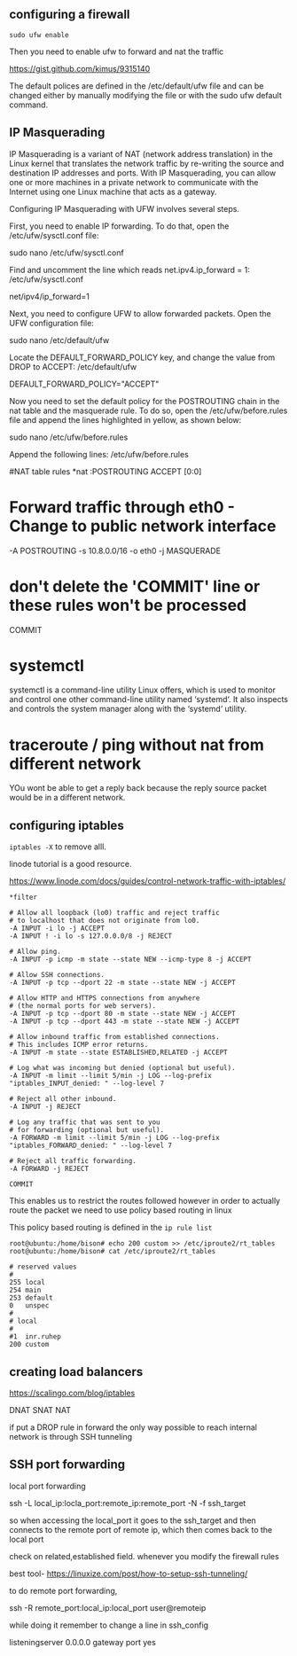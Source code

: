 ## configuring a firewall

`sudo ufw enable`

Then you need to enable ufw to forward and nat the traffic

https://gist.github.com/kimus/9315140

The default polices are defined in the /etc/default/ufw file and can be changed either by manually modifying the file or with the sudo ufw default <policy> <chain> command.

## IP Masquerading

IP Masquerading is a variant of NAT (network address translation) in the Linux kernel that translates the network traffic by re-writing the source and destination IP addresses and ports. With IP Masquerading, you can allow one or more machines in a private network to communicate with the Internet using one Linux machine that acts as a gateway.

Configuring IP Masquerading with UFW involves several steps.

First, you need to enable IP forwarding. To do that, open the /etc/ufw/sysctl.conf file:

sudo nano /etc/ufw/sysctl.conf

Find and uncomment the line which reads net.ipv4.ip_forward = 1:
/etc/ufw/sysctl.conf

net/ipv4/ip_forward=1

Next, you need to configure UFW to allow forwarded packets. Open the UFW configuration file:

sudo nano /etc/default/ufw

Locate the DEFAULT_FORWARD_POLICY key, and change the value from DROP to ACCEPT:
/etc/default/ufw

DEFAULT_FORWARD_POLICY="ACCEPT"

Now you need to set the default policy for the POSTROUTING chain in the nat table and the masquerade rule. To do so, open the /etc/ufw/before.rules file and append the lines highlighted in yellow, as shown below:

sudo nano /etc/ufw/before.rules

Append the following lines:
/etc/ufw/before.rules

#NAT table rules
*nat
:POSTROUTING ACCEPT [0:0]

# Forward traffic through eth0 - Change to public network interface
-A POSTROUTING -s 10.8.0.0/16 -o eth0 -j MASQUERADE

# don't delete the 'COMMIT' line or these rules won't be processed
COMMIT

# systemctl

systemctl is a command-line utility Linux offers, which is used to monitor and control one other command-line utility named ‘systemd‘. It also inspects and controls the system manager along with the ‘systemd‘ utility.

# traceroute / ping without nat from different network

YOu wont be able to get a reply back because the reply source packet would be in a different network.

## configuring iptables

`iptables -X` to remove alll.


linode tutorial is a good resource.

https://www.linode.com/docs/guides/control-network-traffic-with-iptables/

```
*filter

# Allow all loopback (lo0) traffic and reject traffic
# to localhost that does not originate from lo0.
-A INPUT -i lo -j ACCEPT
-A INPUT ! -i lo -s 127.0.0.0/8 -j REJECT

# Allow ping.
-A INPUT -p icmp -m state --state NEW --icmp-type 8 -j ACCEPT

# Allow SSH connections.
-A INPUT -p tcp --dport 22 -m state --state NEW -j ACCEPT

# Allow HTTP and HTTPS connections from anywhere
# (the normal ports for web servers).
-A INPUT -p tcp --dport 80 -m state --state NEW -j ACCEPT
-A INPUT -p tcp --dport 443 -m state --state NEW -j ACCEPT

# Allow inbound traffic from established connections.
# This includes ICMP error returns.
-A INPUT -m state --state ESTABLISHED,RELATED -j ACCEPT

# Log what was incoming but denied (optional but useful).
-A INPUT -m limit --limit 5/min -j LOG --log-prefix "iptables_INPUT_denied: " --log-level 7

# Reject all other inbound.
-A INPUT -j REJECT

# Log any traffic that was sent to you
# for forwarding (optional but useful).
-A FORWARD -m limit --limit 5/min -j LOG --log-prefix "iptables_FORWARD_denied: " --log-level 7

# Reject all traffic forwarding.
-A FORWARD -j REJECT

COMMIT
```

This enables us to restrict the routes followed however in order to actually route the packet we need to use policy based routing in linux

This policy based routing is defined in the `ip rule list`

```
root@ubuntu:/home/bison# echo 200 custom >> /etc/iproute2/rt_tables
root@ubuntu:/home/bison# cat /etc/iproute2/rt_tables

# reserved values
#
255	local
254	main
253	default
0	unspec
#
# local
#
#1	inr.ruhep
200 custom
```
## creating load balancers

https://scalingo.com/blog/iptables

DNAT 
SNAT
NAT


if put a DROP rule in forward the only way possible to reach internal network is through SSH tunneling


## SSH port forwarding 

local port forwarding

ssh -L local_ip:locla_port:remote_ip:remote_port -N -f ssh_target

so when accessing the local_port it goes to the ssh_target and then connects to the remote port of remote ip, which then comes back to the local port

check on related,established field. whenever you modify the firewall rules

best tool-
https://linuxize.com/post/how-to-setup-ssh-tunneling/

to do remote port forwarding, 

ssh -R remote_port:local_ip:local_port user@remoteip

while doing it remember to change a line in ssh_config

listeningserver 0.0.0.0
gateway port yes

